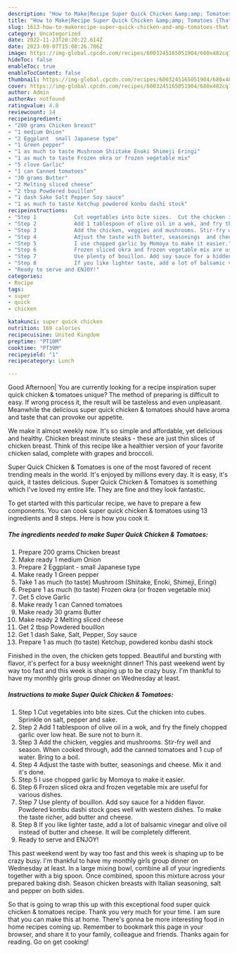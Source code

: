 ```yaml
---
description: "How to Make|Recipe Super Quick Chicken &amp;amp; Tomatoes {That is Simple"
title: "How to Make|Recipe Super Quick Chicken &amp;amp; Tomatoes {That is Simple"
slug: 1613-how-to-makerecipe-super-quick-chicken-and-amp-tomatoes-that-is-simple
category: Uncategorized
date: 2022-11-23T20:20:22.614Z
date: 2023-09-07T15:08:26.786Z
image: https://img-global.cpcdn.com/recipes/6003245165051904/680x482cq70/super-quick-chicken-tomatoes-recipe-main-photo.jpg
hideToc: false
enableToc: true
enableTocContent: false
thumbnail: https://img-global.cpcdn.com/recipes/6003245165051904/680x482cq70/super-quick-chicken-tomatoes-recipe-main-photo.jpg
cover: https://img-global.cpcdn.com/recipes/6003245165051904/680x482cq70/super-quick-chicken-tomatoes-recipe-main-photo.jpg
author: Admin
authorAv: notfound
ratingvalue: 4.8
reviewcount: 14
recipeingredient:
- "200 grams Chicken breast"
- "1 medium Onion"
- "2 Eggplant  small Japanese type"
- "1 Green pepper"
- "1 as much to taste Mushroom Shiitake Enoki Shimeji Eringi"
- "1 as much to taste Frozen okra or frozen vegetable mix"
- "5 clove Garlic"
- "1 can Canned tomatoes"
- "30 grams Butter"
- "2 Melting sliced cheese"
- "2 tbsp Powdered bouillon"
- "1 dash Sake Salt Pepper Soy sauce"
- "1 as much to taste Ketchup powdered konbu dashi stock"
recipeinstructions:
- "Step 1            Cut vegetables into bite sizes.  Cut the chicken into cubes. Sprinkle on salt, pepper and sake."
- "Step 2            Add 1 tablespoon of olive oil in a wok, and fry the finely chopped garlic over low heat.  Be sure not to burn it."
- "Step 3            Add the chicken, veggies and mushrooms. Stir-fry well and season. When cooked through, add the canned tomatoes and 1 cup of water. Bring to a boil."
- "Step 4            Adjust the taste with butter, seasonings  and cheese. Mix it and it&#39;s done."
- "Step 5            I use chopped garlic by Momoya to make it easier."
- "Step 6            Frozen sliced okra and frozen vegetable mix are useful for various dishes."
- "Step 7            Use plenty of bouillon. Add soy sauce for a hidden flavor. Powdered kombu dashi stock goes well with western dishes. To make the taste richer, add butter and cheese."
- "Step 8            If you like lighter taste, add a lot of balsamic vinegar and olive oil instead of butter and cheese.  It will be completely different."
- "Ready to serve and ENJOY!"
categories:
- Recipe
tags:
- super
- quick
- chicken

katakunci: super quick chicken 
nutrition: 169 calories
recipecuisine: United Kingdom
preptime: "PT10M"
cooktime: "PT39M"
recipeyield: "1"
recipecategory: Lunch

---
```



Good Afternoon| You are currently looking for a recipe inspiration super quick chicken &amp; tomatoes unique? The method of preparing is difficult to easy. If wrong process it, the result will be tasteless and even unpleasant. Meanwhile the delicious super quick chicken &amp; tomatoes should have aroma and taste that can provoke our appetite.





We make it almost weekly now. It&#39;s so simple and affordable, yet delicious and healthy. Chicken breast minute steaks - these are just thin slices of chicken breast. Think of this recipe like a healthier version of your favorite chicken salad, complete with grapes and broccoli.

Super Quick Chicken &amp; Tomatoes is one of the most favored of recent trending meals in the world. It's enjoyed by millions every day. It is easy, it's quick, it tastes delicious. Super Quick Chicken &amp; Tomatoes is something which I've loved my entire life. They are fine and they look fantastic.


To get started with this particular recipe, we have to prepare a few components. You can cook super quick chicken &amp; tomatoes using 13 ingredients and 8 steps. Here is how you cook it.

<!--inarticleads1-->

##### The ingredients needed to make Super Quick Chicken &amp; Tomatoes:

1. Prepare 200 grams Chicken breast
1. Make ready 1 medium Onion
1. Prepare 2 Eggplant - small Japanese type
1. Make ready 1 Green pepper
1. Take 1 as much (to taste) Mushroom (Shiitake, Enoki, Shimeji, Eringi)
1. Prepare 1 as much (to taste) Frozen okra (or frozen vegetable mix)
1. Get 5 clove Garlic
1. Make ready 1 can Canned tomatoes
1. Make ready 30 grams Butter
1. Make ready 2 Melting sliced cheese
1. Get 2 tbsp Powdered bouillon
1. Get 1 dash Sake, Salt, Pepper, Soy sauce
1. Prepare 1 as much (to taste) Ketchup, powdered konbu dashi stock


Finished in the oven, the chicken gets topped. Beautiful and bursting with flavor, it&#39;s perfect for a busy weeknight dinner! This past weekend went by way too fast and this week is shaping up to be crazy busy. I&#39;m thankful to have my monthly girls group dinner on Wednesday at least. 

<!--inarticleads2-->

##### Instructions to make Super Quick Chicken &amp; Tomatoes:

1. Step 1            Cut vegetables into bite sizes.  Cut the chicken into cubes. Sprinkle on salt, pepper and sake.
1. Step 2            Add 1 tablespoon of olive oil in a wok, and fry the finely chopped garlic over low heat.  Be sure not to burn it.
1. Step 3            Add the chicken, veggies and mushrooms. Stir-fry well and season. When cooked through, add the canned tomatoes and 1 cup of water. Bring to a boil.
1. Step 4            Adjust the taste with butter, seasonings  and cheese. Mix it and it&#39;s done.
1. Step 5            I use chopped garlic by Momoya to make it easier.
1. Step 6            Frozen sliced okra and frozen vegetable mix are useful for various dishes.
1. Step 7            Use plenty of bouillon. Add soy sauce for a hidden flavor. Powdered kombu dashi stock goes well with western dishes. To make the taste richer, add butter and cheese.
1. Step 8            If you like lighter taste, add a lot of balsamic vinegar and olive oil instead of butter and cheese.  It will be completely different.
1. Ready to serve and ENJOY!

This past weekend went by way too fast and this week is shaping up to be crazy busy. I&#39;m thankful to have my monthly girls group dinner on Wednesday at least. In a large mixing bowl, combine all of your ingredients together with a big spoon. Once combined, spoon this mixture across your prepared baking dish. Season chicken breasts with Italian seasoning, salt and pepper on both sides. 

So that is going to wrap this up with this exceptional food super quick chicken &amp; tomatoes recipe. Thank you very much for your time. I am sure that you can make this at home. There's gonna be more interesting food in home recipes coming up. Remember to bookmark this page in your browser, and share it to your family, colleague and friends. Thanks again for reading. Go on get cooking!
